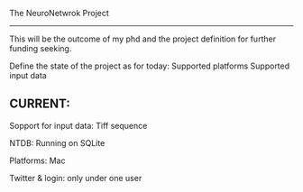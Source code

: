 The NeuroNetwrok Project
************************

This will be the outcome of my phd and the project definition for further funding seeking.


Define the state of the project as for today:
	Supported platforms
	Supported input data



CURRENT:
----------------------------------------------
Sopport for input data:
	Tiff sequence

NTDB:
	Running on SQLite

Platforms:
	Mac

Twitter & login:
	only under one user

	